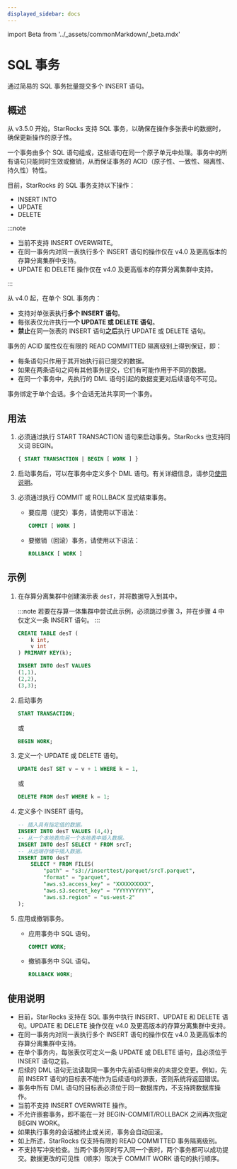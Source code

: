```yaml
---
displayed_sidebar: docs
---
```


import Beta from '../_assets/commonMarkdown/_beta.mdx'

# SQL 事务

<Beta />

通过简易的 SQL 事务批量提交多个 INSERT 语句。

## 概述

从 v3.5.0 开始，StarRocks 支持 SQL 事务，以确保在操作多张表中的数据时，确保更新操作的原子性。

一个事务由多个 SQL 语句组成，这些语句在同一个原子单元中处理。事务中的所有语句只能同时生效或撤销，从而保证事务的 ACID（原子性、一致性、隔离性、持久性）特性。

目前，StarRocks 的 SQL 事务支持以下操作：
- INSERT INTO
- UPDATE
- DELETE

:::note

- 当前不支持 INSERT OVERWRITE。
- 在同一事务内对同一表执行多个 INSERT 语句的操作仅在 v4.0 及更高版本的存算分离集群中支持。
- UPDATE 和 DELETE 操作仅在 v4.0 及更高版本的存算分离集群中支持。

:::

从 v4.0 起，在单个 SQL 事务内：
- 支持对单张表执行**多个 INSERT 语句**。
- 每张表仅允许执行**一个 UPDATE 或 DELETE 语句**。
- **禁止**在同一张表的 INSERT 语句**之后**执行 UPDATE 或 DELETE 语句。

事务的 ACID 属性仅在有限的 READ COMMITTED 隔离级别上得到保证，即：
- 每条语句只作用于其开始执行前已提交的数据。
- 如果在两条语句之间有其他事务提交，它们有可能作用于不同的数据。
- 在同一个事务中，先执行的 DML 语句引起的数据变更对后续语句不可见。

事务绑定于单个会话。多个会话无法共享同一个事务。

## 用法

1. 必须通过执行 START TRANSACTION 语句来启动事务。StarRocks 也支持同义词 BEGIN。

   ```SQL
   { START TRANSACTION | BEGIN [ WORK ] }
   ```

2. 启动事务后，可以在事务中定义多个 DML 语句。有关详细信息，请参见[使用说明](#使用说明)。

3. 必须通过执行 COMMIT 或 ROLLBACK 显式结束事务。

   - 要应用（提交）事务，请使用以下语法：

     ```SQL
     COMMIT [ WORK ]
     ```

   - 要撤销（回滚）事务，请使用以下语法：

     ```SQL
     ROLLBACK [ WORK ]
     ```

## 示例

1. 在存算分离集群中创建演示表 `desT`，并将数据导入到其中。

    :::note
    若要在存算一体集群中尝试此示例，必须跳过步骤 3，并在步骤 4 中仅定义一条 INSERT 语句。
    :::

    ```SQL
    CREATE TABLE desT (
        k int,
        v int
    ) PRIMARY KEY(k);

    INSERT INTO desT VALUES
    (1,1),
    (2,2),
    (3,3);
    ```

2. 启动事务

    ```SQL
    START TRANSACTION;
    ```

    或

    ```SQL
    BEGIN WORK;
    ```

3. 定义一个 UPDATE 或 DELETE 语句。

    ```SQL
    UPDATE desT SET v = v + 1 WHERE k = 1,
    ```

    或

    ```SQL
    DELETE FROM desT WHERE k = 1;
    ```

4. 定义多个 INSERT 语句。

    ```SQL
    -- 插入具有指定值的数据。
    INSERT INTO desT VALUES (4,4);
    -- 从一个本地表向另一个本地表中插入数据。
    INSERT INTO desT SELECT * FROM srcT;
    -- 从远端存储中插入数据。
    INSERT INTO desT
        SELECT * FROM FILES(
            "path" = "s3://inserttest/parquet/srcT.parquet",
            "format" = "parquet",
            "aws.s3.access_key" = "XXXXXXXXXX",
            "aws.s3.secret_key" = "YYYYYYYYYY",
            "aws.s3.region" = "us-west-2"
    );
    ```

5. 应用或撤销事务。

    - 应用事务中 SQL 语句。

      ```SQL
      COMMIT WORK;
      ```

    - 撤销事务中 SQL 语句。

      ```SQL
      ROLLBACK WORK;
      ```

## 使用说明

- 目前，StarRocks 支持在 SQL 事务中执行 INSERT、UPDATE 和 DELETE 语句。UPDATE 和 DELETE 操作仅在 v4.0 及更高版本的存算分离集群中支持。
- 在同一事务内对同一表执行多个 INSERT 语句的操作仅在 v4.0 及更高版本的存算分离集群中支持。
- 在单个事务内，每张表仅可定义一条 UPDATE 或 DELETE 语句，且必须位于 INSERT 语句之前。
- 后续的 DML 语句无法读取同一事务中先前语句带来的未提交变更。例如，先前 INSERT 语句的目标表不能作为后续语句的源表，否则系统将返回错误。
- 事务中所有 DML 语句的目标表必须位于同一数据库内，不支持跨数据库操作。
- 当前不支持 INSERT OVERWRITE 操作。
- 不允许嵌套事务，即不能在一对 BEGIN-COMMIT/ROLLBACK 之间再次指定 BEGIN WORK。
- 如果执行事务的会话被终止或关闭，事务会自动回滚。
- 如上所述，StarRocks 仅支持有限的 READ COMMITTED 事务隔离级别。
- 不支持写冲突检查。当两个事务同时写入同一个表时，两个事务都可以成功提交。数据更改的可见性（顺序）取决于 COMMIT WORK 语句的执行顺序。
